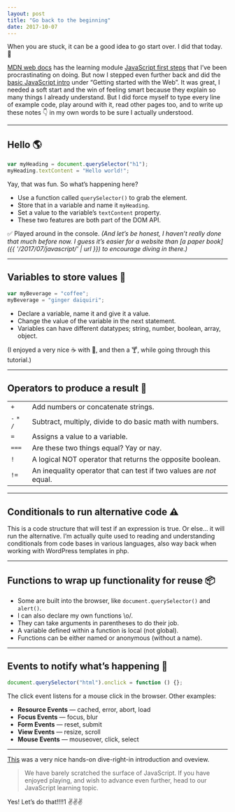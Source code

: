 ```yaml
---
layout: post
title: "Go back to the beginning"
date: 2017-10-07
---
```


When you are stuck, it can be a good idea to go start over. I did that today. 🌱

[MDN web docs](https://developer.mozilla.org) has the learning module [JavaScript first steps](https://developer.mozilla.org/en-US/docs/Learn/JavaScript/First_steps) that I’ve been procrastinating on doing. But now I stepped even further back and did the [basic JavaScript intro](https://developer.mozilla.org/en-US/docs/Learn/Getting_started_with_the_web/JavaScript_basics) under “Getting started with the Web”. It was great, I needed a soft start and the win of feeling smart because they explain so many things I already understand. But I did force myself to type every line of example code, play around with it, read other pages too, and to write up these notes&nbsp;👇 in my own words to be sure I actually understood.

---

## Hello 🌎

```js
var myHeading = document.querySelector("h1");
myHeading.textContent = "Hello world!";
```

Yay, that was fun. So what’s happening here?

- Use a function called `querySelector()` to grab the element.
- Store that in a variable and name it `myHeading`.
- Set a value to the variable’s `textContent` property.
- These two features are both part of the DOM API.

✅ Played around in the console. _(And let’s be honest, I haven’t really done that much before now. I guess it’s easier for a website than [a paper book]({{ '/2017/07/javascript/' | url }}) to encourage diving in there.)_

---

## Variables to store values 👜

```js
var myBeverage = "coffee";
myBeverage = "ginger daiquiri";
```

- Declare a variable, name it and give it a value.
- Change the value of the variable in the next statement.
- Variables can have different datatypes; string, number, boolean, array, object.

(I enjoyed a very nice ☕️ with 🥐, and then a 🍸, while going through this tutorial.)

---

## Operators to produce a result 🔨

|             |                                                                     |
| ----------- | ------------------------------------------------------------------- |
| `+`         | Add numbers or concatenate strings.                                 |
| `-` `*` `/` | Subtract, multiply, divide to do basic math with numbers.           |
| `=`         | Assigns a value to a variable.                                      |
| `===`       | Are these two things equal? Yay or nay.                             |
| `!`         | A logical NOT operator that returns the opposite boolean.           |
| `!=`        | An inequality operator that can test if two values are _not_ equal. |

---

## Conditionals to run alternative code ⚠️

This is a code structure that will test if an expression is true. Or else… it will run the alternative. I’m actually quite used to reading and understanding conditionals from code bases in various languages, also way back when working with WordPress templates in php.

---

## Functions to wrap up functionality for reuse 📦

- Some are built into the browser, like `document.querySelector()` and `alert()`.
- I can also declare my own functions \o/.
- They can take arguments in parentheses to do their job.
- A variable defined within a function is local (not global).
- Functions can be either named or anonymous (without a name).

---

## Events to notify what’s happening 📅

```js
document.querySelector("html").onclick = function () {};
```

The click event listens for a mouse click in the browser. Other examples:

- **Resource Events** — cached, error, abort, load
- **Focus Events** — focus, blur
- **Form Events** — reset, submit
- **View Events** — resize, scroll
- **Mouse Events** — mouseover, click, select

---

[This](https://developer.mozilla.org/en-US/docs/Learn/Getting_started_with_the_web/JavaScript_basics) was a very nice hands-on dive-right-in introduction and oveview.

> We have barely scratched the surface of JavaScript. If you have enjoyed playing, and wish to advance even further, head to our JavaScript learning topic.

Yes! Let’s do that!!!!1 ✌️✌️✌️
